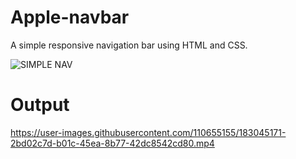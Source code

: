 # Apple-navbar
A simple responsive navigation bar using HTML and CSS.

![SIMPLE NAV](https://user-images.githubusercontent.com/110655155/183045296-42013982-df74-4753-8392-28a1e1ea0ec1.png)


# Output


https://user-images.githubusercontent.com/110655155/183045171-2bd02c7d-b01c-45ea-8b77-42dc8542cd80.mp4




